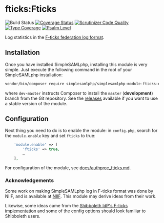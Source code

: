 # fticks:Fticks

![Build Status](https://github.com/simplesamlphp/simplesamlphp-module-fticks/actions/workflows/php.yml/badge.svg)
[![Coverage Status](https://codecov.io/gh/simplesamlphp/simplesamlphp-module-fticks/branch/master/graph/badge.svg)](https://codecov.io/gh/simplesamlphp/simplesamlphp-module-fticks)
[![Scrutinizer Code Quality](https://scrutinizer-ci.com/g/simplesamlphp/simplesamlphp-module-fticks/badges/quality-score.png?b=master)](https://scrutinizer-ci.com/g/simplesamlphp/simplesamlphp-module-fticks/?branch=master)
[![Type Coverage](https://shepherd.dev/github/simplesamlphp/simplesamlphp-module-fticks/coverage.svg)](https://shepherd.dev/github/simplesamlphp/simplesamlphp-module-fticks)
[![Psalm Level](https://shepherd.dev/github/simplesamlphp/simplesamlphp-module-fticks/level.svg)](https://shepherd.dev/github/simplesamlphp/simplesamlphp-module-fticks)

Log statistics in the [F-ticks federation log format](https://wiki.geant.org/display/gn42jra3/F-ticks+standard).

## Installation

Once you have installed SimpleSAMLphp, installing this module is
very simple.  Just execute the following command in the root of your
SimpleSAMLphp installation:

```bash
vendor/bin/composer require simplesamlphp/simplesamlphp-module-fticks:dev-master
```

where `dev-master` instructs Composer to install the `master` (**development**)
branch from the Git repository. See the
[releases](https://github.com/simplesamlphp/simplesamlphp-module-fticks/releases)
available if you want to use a stable version of the module.

## Configuration

Next thing you need to do is to enable the module: in `config.php`,
search for the `module.enable` key and set `fticks` to true:

```php
    'module.enable' => [
        'fticks' => true,
        …
    ],
```

For configuration of the module, see [docs/authproc_fticks.md][1].

[1]: https://github.com/simplesamlphp/simplesamlphp-module-fticks/blob/master/docs/authproc_fticks.md

### Acknowledgements

Some work on making SimpleSAMLphp log in F-ticks format was done by NIIF, and
is available at [NIIF][2].
This module may derive ideas from their work.

[2]: https://github.com/NIIF/simplesamlphp-module-ftickslogger

Likewise, some ideas came from the [Shibboleth IdP's F-ticks implementation][3]
and some of the config options should look familiar to Shibboleth users.

[3]: https://wiki.shibboleth.net/confluence/display/IDP30/FTICKSLoggingConfiguration
